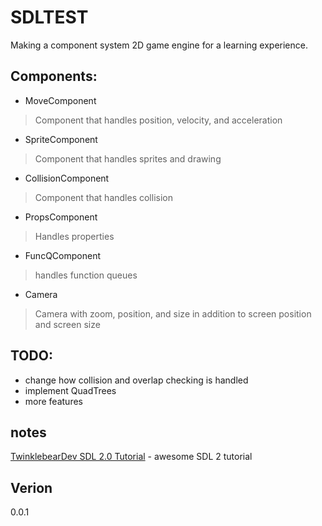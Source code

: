 SDLTEST
=======

Making a component system 2D game engine for a learning experience.

Components:
-----------
* MoveComponent
>Component that handles position, velocity, and acceleration

* SpriteComponent
>Component that handles sprites and drawing

* CollisionComponent
>Component that handles collision

* PropsComponent
>Handles properties

* FuncQComponent
>handles function queues

* Camera
>Camera with zoom, position, and size in addition to screen position and screen size

TODO:
-----
* change how collision and overlap checking is handled
* implement QuadTrees
* more features

notes
-----
[TwinklebearDev SDL 2.0 Tutorial] - awesome SDL 2 tutorial

Verion
------
0.0.1

[TwinklebearDev SDL 2.0 Tutorial]:http://www.willusher.io/pages/sdl2/